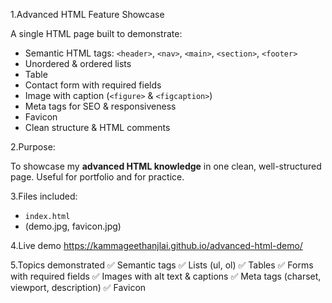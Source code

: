 1.Advanced HTML Feature Showcase

A single HTML page built to demonstrate:

- Semantic HTML tags: `<header>`, `<nav>`, `<main>`, `<section>`, `<footer>`
- Unordered & ordered lists
- Table
- Contact form with required fields
- Image with caption (`<figure>` & `<figcaption>`)
- Meta tags for SEO & responsiveness
- Favicon
- Clean structure & HTML comments



2.Purpose:

To showcase my **advanced HTML knowledge** in one clean, well-structured page.
Useful for portfolio and for practice.


3.Files included:
- `index.html`
- (demo.jpg, favicon.jpg)



4.Live demo
https://kammageethanjlai.github.io/advanced-html-demo/


5.Topics demonstrated
✅ Semantic tags
✅ Lists (ul, ol)
✅ Tables
✅ Forms with required fields
✅ Images with alt text & captions
✅ Meta tags (charset, viewport, description)
✅ Favicon


